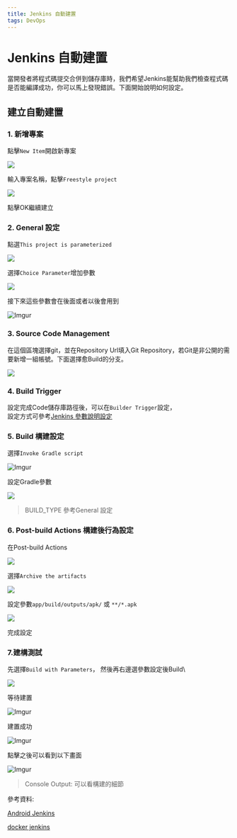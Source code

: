 ```yaml
---
title: Jenkins 自動建置
tags: DevOps
---
```


# Jenkins 自動建置

當開發者將程式碼提交合併到儲存庫時，我們希望Jenkins能幫助我們檢查程式碼是否能編譯成功，你可以馬上發現錯誤。下面開始說明如何設定。

## 建立自動建置

### 1. 新增專案

點擊`New Item`開啟新專案

![](https://i.imgur.com/bQkunNf.png)

輸入專案名稱，點擊`Freestyle project`

![](https://i.imgur.com/0UZoduq.png)

點擊OK繼續建立

### 2. General 設定

點選`This project is parameterized`

![](https://i.imgur.com/rDVuSBm.png)

選擇`Choice Parameter`增加參數

![](https://i.imgur.com/Uu9pjM5.png)

接下來這些參數會在後面或者以後會用到

![Imgur](https://i.imgur.com/hcm5GCe.png)

### 3. Source Code Management

在這個區塊選擇git，並在Repository Url填入Git Repository，若Git是非公開的需要新增一組帳號。下面選擇愈Build的分支。

![](https://i.imgur.com/8UELiVn.png)

### 4. Build Trigger

設定完成Code儲存庫路徑後，可以在`Builder Trigger`設定，\
設定方式可參考[Jenkins 參數說明設定](jenkins/Jenkins%20%E5%8F%83%E6%95%B8%E8%AA%AA%E6%98%8E%E8%A8%AD%E5%AE%9A.md)

### 5. Build 構建設定

選擇`Invoke Gradle script`

![Imgur](https://i.imgur.com/anW7yqq.png)

設定Gradle參數

![](https://i.imgur.com/8bkLpUW.png)

> BUILD\_TYPE 參考General 設定

### 6. Post-build Actions 構建後行為設定

在Post-build Actions

![](https://i.imgur.com/C7JFjDx.png)

選擇`Archive the artifacts`

![](https://i.imgur.com/xayduoH.png)

設定參數`app/build/outputs/apk/` 或 `**/*.apk`

![](https://i.imgur.com/o0lRq6R.png)

完成設定

### 7.建構測試

先選擇`Build with Parameters`， 然後再右邊選參數設定後Build\\

![](https://i.imgur.com/1DduGBU.png)

等待建置

![Imgur](https://i.imgur.com/a3OIGHW.png)

建置成功

![Imgur](https://i.imgur.com/iUoOhIM.png)

點擊之後可以看到以下畫面

![Imgur](https://i.imgur.com/VuospuT.png)

> Console Output: 可以看構建的細節

參考資料:

[Android Jenkins](https://medium.com/evan-android-note/jenkins-bb11f371bcb6)

[docker jenkins](https://www.gushiciku.cn/pl/gmfI/zh-tw)
